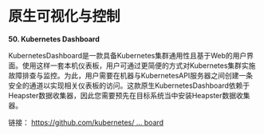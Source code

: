 # 原生可视化与控制

**50. Kubernetes Dashboard**

KubernetesDashboard是一款具备Kubernetes集群通用性且基于Web的用户界面。使用这样一套本机仪表板，用户可通过更简便的方式对Kubernetes集群实施故障排查与监控。为此，用户需要在机器与KubernetesAPI服务器之间创建一条安全的通道以实现相关仪表板的访问。这款原生KubernetesDashboard依赖于Heapster数据收集器，因此您需要预先在目标系统当中安装Heapster数据收集器。

链接： [https://github.com/kubernetes/ ... board](https://github.com/kubernetes/dashboard#kubernetes-dashboard)

